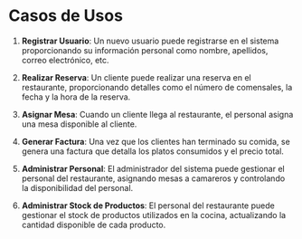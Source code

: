 # Casos de Usos

1. **Registrar Usuario**: Un nuevo usuario puede registrarse en el sistema proporcionando su información personal como nombre, apellidos, correo electrónico, etc.

2. **Realizar Reserva**: Un cliente puede realizar una reserva en el restaurante, proporcionando detalles como el número de comensales, la fecha y la hora de la reserva.

3. **Asignar Mesa**: Cuando un cliente llega al restaurante, el personal asigna una mesa disponible al cliente.

5. **Generar Factura**: Una vez que los clientes han terminado su comida, se genera una factura que detalla los platos consumidos y el precio total.

6. **Administrar Personal**: El administrador del sistema puede gestionar el personal del restaurante, asignando mesas a camareros y controlando la disponibilidad del personal.

7. **Administrar Stock de Productos**: El personal del restaurante puede gestionar el stock de productos utilizados en la cocina, actualizando la cantidad disponible de cada producto.


